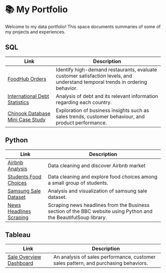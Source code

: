 
# 📚 My Portfolio
Welcome to my data portfolio! This space documents summaries of some of my projects and experiences.

## SQL

| Link | Description |
| --- | --- |
| [FoodHub Orders](https://github.com/kyawsoe177/Food-Order-Analysis/blob/main/food_order.ipynb) | Identify high-demand restaurants, evaluate customer satisfaction levels, and understand temporal trends in ordering behavior. |
| [International Debt Statistics](https://github.com/kyawsoe177/International-Debt-Statistics/blob/main/international_debt.ipynb) | Analysis of debt and its relevant information regarding each country. |
| [Chinook Database Mini Case Study](https://github.com/kyawsoe177/Chinook-Dataset-Mini-Case-Study) |  Exploration of business insights such as sales trends, customer behaviour, and product performance. |


## Python

| Link | Description |
| --- | --- |
| [Airbnb Analysis](https://github.com/kyawsoe177/Air-bnb-Room-Analysis/blob/main/air_bnb.ipynb) | Data cleaning and discover Airbnb market |
| [Students Food Choices](https://github.com/kyawsoe177/Students-Food-Choices/blob/main/food_choices.ipynb) | Data cleaning and explore food choices among a small group of students. |
| [Samsung Sale Dataset](https://github.com/kyawsoe177/Samsaung-Sale-Dataset) | Analysis and visualization of samsung sale dataset. |
| [News Headlines Scraping](https://github.com/kyawsoe177/Web-Scraping) | Scraping news headlines from the Business section of the BBC website using Python and the BeautifulSoup library. |

## Tableau

| Link | Description |
| --- | --- |
| [Sale Overview Dashboard](https://github.com/kyawsoe177/Sale-Dashboard) | An analysis of sales performance, customer sales pattern, and purchasing behaviors. |
